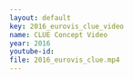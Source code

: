 ```yaml
---
layout: default
key: 2016_eurovis_clue_video
name: CLUE Concept Video
year: 2016
youtube-id: 
file: 2016_eurovis_clue.mp4
---
```

